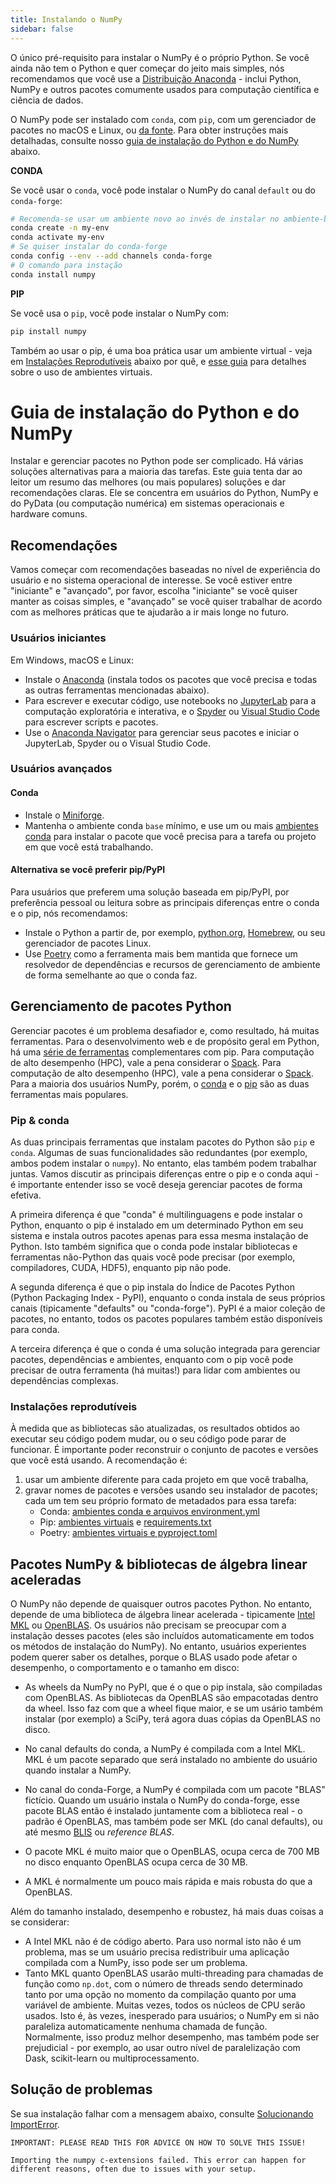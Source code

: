```yaml
---
title: Instalando o NumPy
sidebar: false
---
```


O único pré-requisito para instalar o NumPy é o próprio Python. Se você ainda não tem o Python e quer começar do jeito mais simples, nós recomendamos que você use a [Distribuição Anaconda](https://www.anaconda.com/distribution) - inclui Python, NumPy e outros pacotes comumente usados para computação científica e ciência de dados.

O NumPy pode ser instalado com `conda`, com `pip`, com um gerenciador de pacotes no macOS e Linux, ou [da fonte](https://numpy.org/devdocs/building). Para obter instruções mais detalhadas, consulte nosso [guia de instalação do Python e do NumPy](#python-numpy-install-guide) abaixo.

**CONDA**

Se você usar o `conda`, você pode instalar o NumPy do canal `default` ou do `conda-forge`:

```bash
# Recomenda-se usar um ambiente novo ao invés de instalar no ambiente-base
conda create -n my-env
conda activate my-env
# Se quiser instalar do conda-forge
conda config --env --add channels conda-forge
# O comando para instação
conda install numpy
```

**PIP**

Se você usa o `pip`, você pode instalar o NumPy com:

```bash
pip install numpy
```
Também ao usar o pip, é uma boa prática usar um ambiente virtual - veja em [Instalações Reprodutíveis](#reproducible-installs) abaixo por quê, e [esse guia](https://dev.to/bowmanjd/python-tools-for-managing-virtual-environments-3bko#howto) para detalhes sobre o uso de ambientes virtuais.


<a name="python-numpy-install-guide"></a>

# Guia de instalação do Python e do NumPy

Instalar e gerenciar pacotes no Python pode ser complicado. Há várias soluções alternativas para a maioria das tarefas. Este guia tenta dar ao leitor um resumo das melhores (ou mais populares) soluções e dar recomendações claras. Ele se concentra em usuários do Python, NumPy e do PyData (ou computação numérica) em sistemas operacionais e hardware comuns.

## Recomendações

Vamos começar com recomendações baseadas no nível de experiência do usuário e no sistema operacional de interesse. Se você estiver entre "iniciante" e "avançado", por favor, escolha "iniciante" se você quiser manter as coisas simples, e "avançado" se você quiser trabalhar de acordo com as melhores práticas que te ajudarão a ir mais longe no futuro.

### Usuários iniciantes

Em Windows, macOS e Linux:

- Instale o [Anaconda](https://www.anaconda.com/distribution/) (instala todos os pacotes que você precisa e todas as outras ferramentas mencionadas abaixo).
- Para escrever e executar código, use notebooks no [JupyterLab](https://jupyterlab.readthedocs.io/en/stable/index.html) para a computação exploratória e interativa, e o [Spyder](https://www.spyder-ide.org/) ou [Visual Studio Code](https://code.visualstudio.com/) para escrever scripts e pacotes.
- Use o [Anaconda Navigator](https://docs.anaconda.com/anaconda/navigator/) para gerenciar seus pacotes e iniciar o JupyterLab, Spyder ou o Visual Studio Code.


### Usuários avançados

#### Conda

- Instale o [Miniforge](https://github.com/conda-forge/miniforge).
- Mantenha o ambiente conda `base` mínimo, e use um ou mais [ambientes conda](https://docs.conda.io/projects/conda/en/latest/user-guide/tasks/manage-environments.html) para instalar o pacote que você precisa para a tarefa ou projeto em que você está trabalhando.

#### Alternativa se você preferir pip/PyPI

Para usuários que preferem uma solução baseada em pip/PyPI, por preferência pessoal ou leitura sobre as principais diferenças entre o conda e o pip, nós recomendamos:
- Instale o Python a partir de, por exemplo, [python.org](https://www.python.org/downloads/), [Homebrew](https://brew.sh/), ou seu gerenciador de pacotes Linux.
- Use [Poetry](https://python-poetry.org/) como a ferramenta mais bem mantida que fornece um resolvedor de dependências e recursos de gerenciamento de ambiente de forma semelhante ao que o conda faz.


## Gerenciamento de pacotes Python

Gerenciar pacotes é um problema desafiador e, como resultado, há muitas ferramentas. Para o desenvolvimento web e de propósito geral em Python, há uma [série de ferramentas](https://packaging.python.org/guides/tool-recommendations/) complementares com pip. Para computação de alto desempenho (HPC), vale a pena considerar o [Spack](https://github.com/spack/spack). Para computação de alto desempenho (HPC), vale a pena considerar o [Spack](https://github.com/spack/spack). Para a maioria dos usuários NumPy, porém, o [conda](https://conda.io/en/latest/) e o [pip](https://pip.pypa.io/en/stable/) são as duas ferramentas mais populares.


### Pip & conda

As duas principais ferramentas que instalam pacotes do Python são `pip` e `conda`. Algumas de suas funcionalidades são redundantes (por exemplo, ambos podem instalar o `numpy`). No entanto, elas também podem trabalhar juntas. Vamos discutir as principais diferenças entre o pip e o conda aqui - é importante entender isso se você deseja gerenciar pacotes de forma efetiva.

A primeira diferença é que "conda" é multilinguagens e pode instalar o Python, enquanto o pip é instalado em um determinado Python em seu sistema e instala outros pacotes apenas para essa mesma instalação de Python. Isto também significa que o conda pode instalar bibliotecas e ferramentas não-Python das quais você pode precisar (por exemplo, compiladores, CUDA, HDF5), enquanto pip não pode.

A segunda diferença é que o pip instala do Índice de Pacotes Python (Python Packaging Index - PyPI), enquanto o conda instala de seus próprios canais (tipicamente "defaults" ou "conda-forge"). PyPI é a maior coleção de pacotes, no entanto, todos os pacotes populares também estão disponíveis para conda.

A terceira diferença é que o conda é uma solução integrada para gerenciar pacotes, dependências e ambientes, enquanto com o pip você pode precisar de outra ferramenta (há muitas!) para lidar com ambientes ou dependências complexas.

<a name="reproducible-installs"></a>

### Instalações reprodutíveis

À medida que as bibliotecas são atualizadas, os resultados obtidos ao executar seu código podem mudar, ou o seu código pode parar de funcionar. É importante poder reconstruir o conjunto de pacotes e versões que você está usando. A recomendação é:

1. usar um ambiente diferente para cada projeto em que você trabalha,
2. gravar nomes de pacotes e versões usando seu instalador de pacotes; cada um tem seu próprio formato de metadados para essa tarefa:
   - Conda: [ambientes conda e arquivos environment.yml](https://docs.conda.io/projects/conda/en/latest/user-guide/tasks/manage-environments.html)
   - Pip: [ambientes virtuais](https://docs.python.org/3/tutorial/venv.html) e [requirements.txt](https://pip.readthedocs.io/en/latest/user_guide/#requirements-files)
   - Poetry: [ambientes virtuais e pyproject.toml](https://python-poetry.org/docs/basic-usage/)



## Pacotes NumPy & bibliotecas de álgebra linear aceleradas

O NumPy não depende de quaisquer outros pacotes Python. No entanto, depende de uma biblioteca de álgebra linear acelerada - tipicamente [Intel MKL](https://software.intel.com/en-us/mkl) ou [OpenBLAS](https://www.openblas.net/). Os usuários não precisam se preocupar com a instalação desses pacotes (eles são incluídos automaticamente em todos os métodos de instalação do NumPy). No entanto, usuários experientes podem querer saber os detalhes, porque o BLAS usado pode afetar o desempenho, o comportamento e o tamanho em disco:

- As wheels da NumPy no PyPI, que é o que o pip instala, são compiladas com OpenBLAS. As bibliotecas da OpenBLAS são empacotadas dentro da wheel. Isso faz com que a wheel fique maior, e se um usário também instalar (por exemplo) a SciPy, terá agora duas cópias da OpenBLAS no disco.

- No canal defaults do conda, a NumPy é compilada com a Intel MKL. MKL é um pacote separado que será instalado no ambiente do usuário quando instalar a NumPy.

- No canal do conda-Forge, a NumPy é compilada com um pacote "BLAS" fictício. Quando um usuário instala o NumPy do conda-forge, esse pacote BLAS então é instalado juntamente com a biblioteca real - o padrão é OpenBLAS, mas também pode ser MKL (do canal defaults), ou até mesmo [BLIS](https://github.com/flame/blis) ou *reference BLAS*.

- O pacote MKL é muito maior que o OpenBLAS, ocupa cerca de 700 MB no disco enquanto OpenBLAS ocupa cerca de 30 MB.

- A MKL é normalmente um pouco mais rápida e mais robusta do que a OpenBLAS.

Além do tamanho instalado, desempenho e robustez, há mais duas coisas a se considerar:

- A Intel MKL não é de código aberto. Para uso normal isto não é um problema, mas se um usuário precisa redistribuir uma aplicação compilada com a NumPy, isso pode ser um problema.
- Tanto MKL quanto OpenBLAS usarão multi-threading para chamadas de função como `np.dot`, com o número de threads sendo determinado tanto por uma opção no momento da compilação quanto por uma variável de ambiente. Muitas vezes, todos os núcleos de CPU serão usados. Isto é, às vezes, inesperado para usuários; o NumPy em si não paraleliza automaticamente nenhuma chamada de função. Normalmente, isso produz melhor desempenho, mas também pode ser prejudicial - por exemplo, ao usar outro nível de paralelização com Dask, scikit-learn ou multiprocessamento.


## Solução de problemas

Se sua instalação falhar com a mensagem abaixo, consulte [Solucionando ImportError](https://numpy.org/doc/stable/user/troubleshooting-importerror.html).

```
IMPORTANT: PLEASE READ THIS FOR ADVICE ON HOW TO SOLVE THIS ISSUE!

Importing the numpy c-extensions failed. This error can happen for
different reasons, often due to issues with your setup.
```

